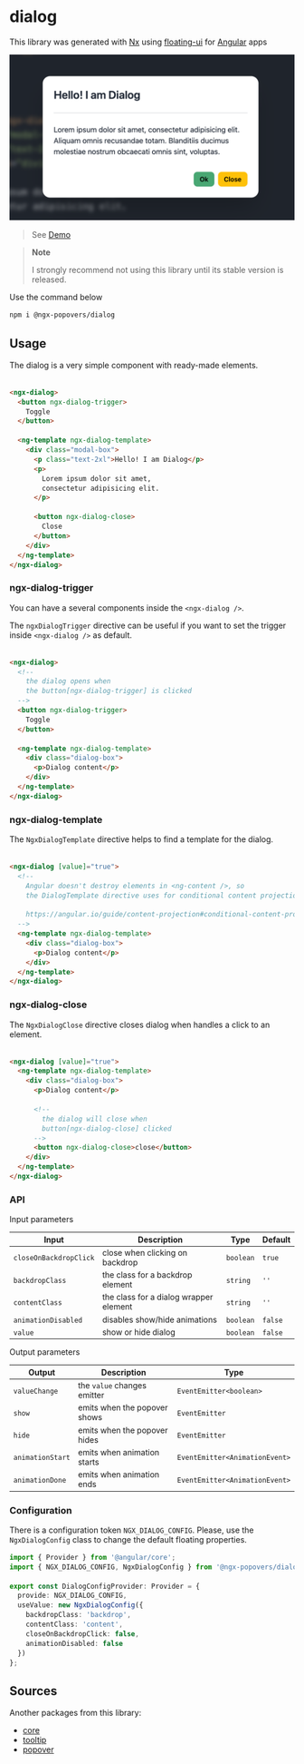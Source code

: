 # dialog

This library was generated with [Nx](https://nx.dev)
using [floating-ui](https://floating-ui.com/) for [Angular](https://angular.dev/) apps

<img src="https://raw.githubusercontent.com/al-march/ngx-popovers/main/packages/dialog/assets/preview.png" alt="dialog preview">

> See [Demo](https://ngx-popovers.vercel.app/dialog)

> **Note**
>
> I strongly recommend not using this library until its stable version is released.
>

Use the command below

```bash
npm i @ngx-popovers/dialog
```

## Usage

The dialog is a very simple component with ready-made elements.

```html angular2html

<ngx-dialog>
  <button ngx-dialog-trigger>
    Toggle
  </button>

  <ng-template ngx-dialog-template>
    <div class="modal-box">
      <p class="text-2xl">Hello! I am Dialog</p>
      <p>
        Lorem ipsum dolor sit amet,
        consectetur adipisicing elit.
      </p>

      <button ngx-dialog-close>
        Close
      </button>
    </div>
  </ng-template>
</ngx-dialog>
```

### ngx-dialog-trigger

You can have a several components inside the `<ngx-dialog />`.

The `ngxDialogTrigger` directive can be useful
if you want to set the trigger inside `<ngx-dialog />` as default.

```html angular2html

<ngx-dialog>
  <!-- 
    the dialog opens when 
    the button[ngx-dialog-trigger] is clicked 
  -->
  <button ngx-dialog-trigger>
    Toggle
  </button>

  <ng-template ngx-dialog-template>
    <div class="dialog-box">
      <p>Dialog content</p>
    </div>
  </ng-template>
</ngx-dialog>
```

### ngx-dialog-template

The `NgxDialogTemplate` directive helps to find a template for the dialog.

```html angular2html

<ngx-dialog [value]="true">
  <!-- 
    Angular doesn't destroy elements in <ng-content />, so
    the DialogTemplate directive uses for conditional content projection.
    
    https://angular.io/guide/content-projection#conditional-content-projection
  -->
  <ng-template ngx-dialog-template>
    <div class="dialog-box">
      <p>Dialog content</p>
    </div>
  </ng-template>
</ngx-dialog>
```

### ngx-dialog-close

The `NgxDialogClose` directive closes dialog
when handles a click to an element.

```html angular2html

<ngx-dialog [value]="true">
  <ng-template ngx-dialog-template>
    <div class="dialog-box">
      <p>Dialog content</p>

      <!-- 
        the dialog will close when 
        button[ngx-dialog-close] clicked 
      -->
      <button ngx-dialog-close>close</button>
    </div>
  </ng-template>
</ngx-dialog>
```

### API

Input parameters

| Input                  | Description                            | Type      | Default |
|------------------------|----------------------------------------|-----------|---------|
| `closeOnBackdropClick` | close when clicking on backdrop        | `boolean` | `true`  |
| `backdropClass`        | the class for a backdrop element       | `string`  | `''`    |
| `contentClass`         | the class for a dialog wrapper element | `string`  | `''`    |
| `animationDisabled`    | disables show/hide animations          | `boolean` | `false` |
| `value`                | show or hide dialog                    | `boolean` | `false` |

Output parameters

| Output           | Description                  | Type                           |
|------------------|------------------------------|--------------------------------|
| `valueChange`    | the `value` changes emitter  | `EventEmitter<boolean>`        |
| `show`           | emits when the popover shows | `EventEmitter`                 |
| `hide`           | emits when the popover hides | `EventEmitter`                 |
| `animationStart` | emits when animation starts  | `EventEmitter<AnimationEvent>` |
| `animationDone`  | emits when animation ends    | `EventEmitter<AnimationEvent>` |

### Configuration

There is a configuration token `NGX_DIALOG_CONFIG`.
Please, use the `NgxDialogConfig` class to change the default floating properties.

```typescript
import { Provider } from '@angular/core';
import { NGX_DIALOG_CONFIG, NgxDialogConfig } from '@ngx-popovers/dialog';

export const DialogConfigProvider: Provider = {
  provide: NGX_DIALOG_CONFIG,
  useValue: new NgxDialogConfig({
    backdropClass: 'backdrop',
    contentClass: 'content',
    closeOnBackdropClick: false,
    animationDisabled: false
  })
};
```

## Sources

Another packages from this library:

* [core](https://www.npmjs.com/package/@ngx-popovers/core)
* [tooltip](https://www.npmjs.com/package/@ngx-popovers/tooltip)
* [popover](https://www.npmjs.com/package/@ngx-popovers/popover)
